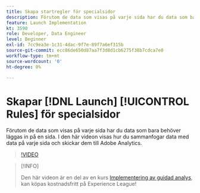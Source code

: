 ```yaml
---
title: Skapa startregler för specialsidor
description: Förutom de data som visas på varje sida har du data som bara behöver läggas in på en sida. I den här videon visas hur du sammanfogar data med data på varje sida och skickar dem till Adobe Analytics.
feature: Launch Implementation
kt: 3590
role: Developer, Data Engineer
level: Beginner
exl-id: 7cc9ea3e-1c31-4dac-9f7e-89f7a6ef315b
source-git-commit: ecc86de650d87aa7f3d8d1cb6275f38b7cdca7e0
workflow-type: tm+mt
source-wordcount: '0'
ht-degree: 0%

---
```


# Skapar [!DNL Launch] [!UICONTROL Rules] för specialsidor

Förutom de data som visas på varje sida har du data som bara behöver läggas in på en sida. I den här videon visas hur du sammanfogar data med data på varje sida och skickar dem till Adobe Analytics.

>[!VIDEO](https://video.tv.adobe.com/v/28770/?quality=12&learn=on)

>[!INFO]
>
> Den här videon är en del av en kurs [Implementering av guidad analys](https://experienceleague.adobe.com/?recommended=Analytics-D-1-2019.1), kan köpas kostnadsfritt på Experience League!